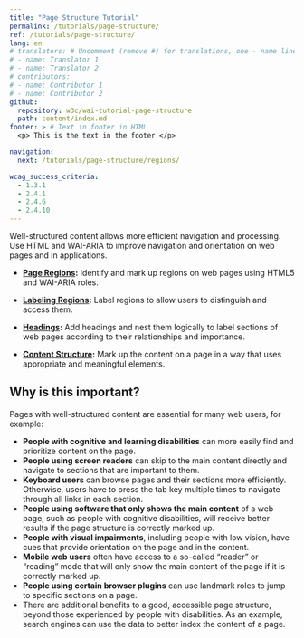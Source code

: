 ```yaml
---
title: "Page Structure Tutorial"
permalink: /tutorials/page-structure/
ref: /tutorials/page-structure/
lang: en
# translators: # Uncomment (remove #) for translations, one - name line per translator.
# - name: Translator 1
# - name: Translator 2
# contributors:
# - name: Contributor 1
# - name: Contributor 2
github:
  repository: w3c/wai-tutorial-page-structure
  path: content/index.md
footer: > # Text in footer in HTML
  <p> This is the text in the footer </p>

navigation:
  next: /tutorials/page-structure/regions/

wcag_success_criteria:
  - 1.3.1
  - 2.4.1
  - 2.4.6
  - 2.4.10
---
```


Well-structured content allows more efficient navigation and processing. Use HTML and WAI-ARIA to improve navigation and orientation on web pages and in applications.

* **[Page Regions](/tutorials/page-structure/regions/):** Identify and mark up regions on web pages using HTML5 and WAI-ARIA roles.

* **[Labeling Regions](/tutorials/page-structure/labels/):** Label regions to allow users to distinguish and access them.

* **[Headings](/tutorials/page-structure/headings/):** Add headings and nest them logically to label sections of web pages according to their relationships and importance.

* **[Content Structure](/tutorials/page-structure/content/):** Mark up the content on a page in a way that uses appropriate and meaningful elements.

## Why is this important?

Pages with well-structured content are essential for many web users, for example:

* **People with cognitive and learning disabilities** can more easily find and prioritize content on the page.
* **People using screen readers** can skip to the main content directly and navigate to sections that are important to them.
* **Keyboard users** can browse pages and their sections more efficiently. Otherwise, users have to press the tab key multiple times to navigate through all links in each section.
* **People using software that only shows the main content** of a web page, such as people with cognitive disabilities, will receive better results if the page structure is correctly marked up.
* **People with visual impairments**, including people with low vision, have cues that provide orientation on the page and in the content.
* **Mobile web users** often have access to a so-called “reader” or “reading” mode that will only show the main content of the page if it is correctly marked up.
* **People using certain browser plugins** can use landmark roles to jump to specific sections on a page.
* There are additional benefits to a good, accessible page structure, beyond those experienced by people with disabilities. As an example, search engines can use the data to better index the content of a page.
